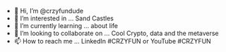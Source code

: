 - 👋 Hi, I’m @crzyfundude
- 👀 I’m interested in ... Sand Castles  
- 🌱 I’m currently learning ... about life  
- 💞️ I’m looking to collaborate on ... Cool Crypto, data and the metaverse
- 📫 How to reach me ... LinkedIn #CRZYFUN or YouTube #CRZYFUN

<!---
crzyfundude/crzyfundude is a ✨ special ✨ repository because its `README.md` (this file) appears on your GitHub profile.
You can click the Preview link to take a look at your changes.
--->

